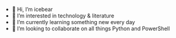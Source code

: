 - 👋 Hi, I’m icebear
- 👀 I’m interested in technology & literature
- 🌱 I’m currently learning something new every day
- 💞️ I’m looking to collaborate on all things Python and PowerShell

<!---
icebearhacks/icebearhacks is a ✨ special ✨ repository because its `README.md` (this file) appears on your GitHub profile.
You can click the Preview link to take a look at your changes.
--->
